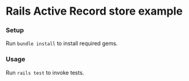 # Rails Active Record store example

### Setup

Run `bundle install` to install required gems.

### Usage

Run `rails test` to invoke tests.

